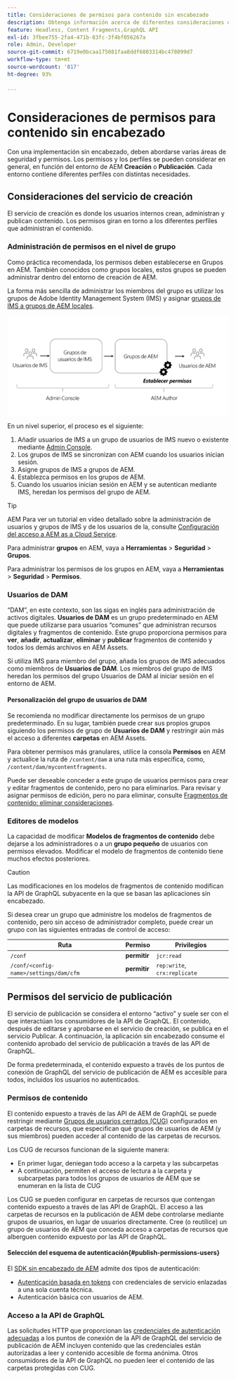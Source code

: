 ```yaml
---
title: Consideraciones de permisos para contenido sin encabezado
description: Obtenga información acerca de diferentes consideraciones de permisos y ACL para una implementación sin encabezado con Adobe Experience Manager. Comprenda los diferentes perfiles y los niveles de permisos potenciales necesarios para los entornos de creación y publicación.
feature: Headless, Content Fragments,GraphQL API
exl-id: 3fbee755-2fa4-471b-83fc-3f4bf056267a
role: Admin, Developer
source-git-commit: 6719e0bcaa175081faa8ddf6803314bc478099d7
workflow-type: tm+mt
source-wordcount: '817'
ht-degree: 93%

---
```


# Consideraciones de permisos para contenido sin encabezado

Con una implementación sin encabezado, deben abordarse varias áreas de seguridad y permisos. Los permisos y los perfiles se pueden considerar en general, en función del entorno de AEM **Creación** o **Publicación**. Cada entorno contiene diferentes perfiles con distintas necesidades.

## Consideraciones del servicio de creación

El servicio de creación es donde los usuarios internos crean, administran y publican contenido. Los permisos giran en torno a los diferentes perfiles que administran el contenido.

### Administración de permisos en el nivel de grupo

Como práctica recomendada, los permisos deben establecerse en Grupos en AEM. También conocidos como grupos locales, estos grupos se pueden administrar dentro del entorno de creación de AEM.

La forma más sencilla de administrar los miembros del grupo es utilizar los grupos de Adobe Identity Management System (IMS) y asignar [grupos de IMS a grupos de AEM locales](https://experienceleague.adobe.com/docs/experience-manager-cloud-service/content/security/ims-support.html#managing-permissions-in-aem).

![Flujo de permisos de Admin Console](assets/admin-console-aem-group-permissions.png)

En un nivel superior, el proceso es el siguiente:

1. Añadir usuarios de IMS a un grupo de usuarios de IMS nuevo o existente mediante [Admin Console](https://adminconsole.adobe.com/).
1. Los grupos de IMS se sincronizan con AEM cuando los usuarios inician sesión.
1. Asigne grupos de IMS a grupos de AEM.
1. Establezca permisos en los grupos de AEM.
1. Cuando los usuarios inician sesión en AEM y se autentican mediante IMS, heredan los permisos del grupo de AEM.

>[!TIP]
>
>AEM Para ver un tutorial en vídeo detallado sobre la administración de usuarios y grupos de IMS y de los usuarios de la, consulte [Configuración del acceso a AEM as a Cloud Service](https://experienceleague.adobe.com/docs/experience-manager-learn/cloud-service/accessing/overview.html?lang=es).

Para administrar **grupos** en AEM, vaya a **Herramientas** > **Seguridad** > **Grupos**.

Para administrar los permisos de los grupos en AEM, vaya a **Herramientas** > **Seguridad** > **Permisos**.

### Usuarios de DAM

“DAM”, en este contexto, son las sigas en inglés para administración de activos digitales. **Usuarios de DAM** es un grupo predeterminado en AEM que puede utilizarse para usuarios “comunes” que administran recursos digitales y fragmentos de contenido. Este grupo proporciona permisos para **ver**, **añadir**, **actualizar**, **eliminar** y **publicar** fragmentos de contenido y todos los demás archivos en AEM Assets.

Si utiliza IMS para miembro del grupo, añada los grupos de IMS adecuados como miembros de **Usuarios de DAM**. Los miembros del grupo de IMS heredan los permisos del grupo Usuarios de DAM al iniciar sesión en el entorno de AEM.

#### Personalización del grupo de usuarios de DAM

Se recomienda no modificar directamente los permisos de un grupo predeterminado. En su lugar, también puede crear sus propios grupos siguiendo los permisos de grupo de **Usuarios de DAM** y restringir aún más el acceso a diferentes **carpetas** en AEM Assets.

Para obtener permisos más granulares, utilice la consola **Permisos** en AEM y actualice la ruta de `/content/dam` a una ruta más específica, como, `/content/dam/mycontentfragments`.

Puede ser deseable conceder a este grupo de usuarios permisos para crear y editar fragmentos de contenido, pero no para eliminarlos. Para revisar y asignar permisos de edición, pero no para eliminar, consulte [Fragmentos de contenido: eliminar consideraciones](/help/sites-cloud/administering/content-fragments/delete-considerations.md).

### Editores de modelos

La capacidad de modificar **Modelos de fragmentos de contenido** debe dejarse a los administradores o a un **grupo pequeño** de usuarios con permisos elevados. Modificar el modelo de fragmentos de contenido tiene muchos efectos posteriores.

>[!CAUTION]
>
>Las modificaciones en los modelos de fragmentos de contenido modifican la API de GraphQL subyacente en la que se basan las aplicaciones sin encabezado.

Si desea crear un grupo que administre los modelos de fragmentos de contenido, pero sin acceso de administrador completo, puede crear un grupo con las siguientes entradas de control de acceso:

| Ruta | Permiso | Privilegios |
|-----| -------------| ---------|
| `/conf` | **permitir** | `jcr:read` |
| `/conf/<config-name>/settings/dam/cfm` | **permitir** | `rep:write`, `crx:replicate` |

## Permisos del servicio de publicación

El servicio de publicación se considera el entorno “activo” y suele ser con el que interactúan los consumidores de la API de GraphQL. El contenido, después de editarse y aprobarse en el servicio de creación, se publica en el servicio Publicar. A continuación, la aplicación sin encabezado consume el contenido aprobado del servicio de publicación a través de las API de GraphQL.

De forma predeterminada, el contenido expuesto a través de los puntos de conexión de GraphQL del servicio de publicación de AEM es accesible para todos, incluidos los usuarios no autenticados.

### Permisos de contenido

El contenido expuesto a través de las API de AEM de GraphQL se puede restringir mediante [Grupos de usuarios cerrados (CUG)](https://experienceleague.adobe.com/docs/experience-manager-learn/assets/advanced/closed-user-groups.html?lang=es) configurados en carpetas de recursos, que especifican qué grupos de usuarios de AEM (y sus miembros) pueden acceder al contenido de las carpetas de recursos.

Los CUG de recursos funcionan de la siguiente manera:

* En primer lugar, deniegan todo acceso a la carpeta y las subcarpetas
* A continuación, permiten el acceso de lectura a la carpeta y subcarpetas para todos los grupos de usuarios de AEM que se enumeran en la lista de CUG

Los CUG se pueden configurar en carpetas de recursos que contengan contenido expuesto a través de las API de GraphQL. El acceso a las carpetas de recursos en la publicación de AEM debe controlarse mediante grupos de usuarios, en lugar de usuarios directamente. Cree (o reutilice) un grupo de usuarios de AEM que conceda acceso a carpetas de recursos que alberguen contenido expuesto por las API de GraphQL.

#### Selección del esquema de autenticación{#publish-permissions-users}

El [SDK sin encabezado de AEM](https://github.com/adobe/aem-headless-client-js#create-aemheadless-client) admite dos tipos de autenticación:

* [Autenticación basada en tokens](/help/implementing/developing/introduction/generating-access-tokens-for-server-side-apis.md) con credenciales de servicio enlazadas a una sola cuenta técnica.
* Autenticación básica con usuarios de AEM.

### Acceso a la API de GraphQL

Las solicitudes HTTP que proporcionan las [credenciales de autenticación adecuadas](https://github.com/adobe/aem-headless-client-js#create-aemheadless-client) a los puntos de conexión de la API de GraphQL del servicio de publicación de AEM incluyen contenido que las credenciales están autorizadas a leer y contenido accesible de forma anónima. Otros consumidores de la API de GraphQL no pueden leer el contenido de las carpetas protegidas con CUG.
